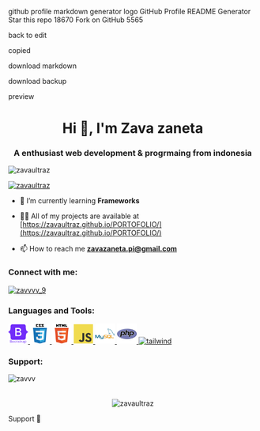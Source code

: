 github profile markdown generator logo
GitHub Profile README Generator
Star this repo
18670
Fork on GitHub
5565

back to edit

copied

download markdown

download backup

preview
<h1 align="center">Hi 👋, I'm Zava zaneta</h1>
<h3 align="center">A enthusiast web development & progrmaing from indonesia</h3>

<p align="left"> <img src="https://komarev.com/ghpvc/?username=zavaultraz&label=Profile%20views&color=0e75b6&style=flat" alt="zavaultraz" /> </p>

<p align="left"> <a href="https://github.com/ryo-ma/github-profile-trophy"><img src="https://github-profile-trophy.vercel.app/?username=zavaultraz" alt="zavaultraz" /></a> </p>

- 🌱 I’m currently learning **Frameworks**

- 👨‍💻 All of my projects are available at [https://zavaultraz.github.io/PORTOFOLIO/](https://zavaultraz.github.io/PORTOFOLIO/)

- 📫 How to reach me **zavazaneta.pi@gmail.com**

<h3 align="left">Connect with me:</h3>
<p align="left">
<a href="https://instagram.com/zavvvv_9" target="blank"><img align="center" src="https://raw.githubusercontent.com/rahuldkjain/github-profile-readme-generator/master/src/images/icons/Social/instagram.svg" alt="zavvvv_9" height="30" width="40" /></a>
</p>

<h3 align="left">Languages and Tools:</h3>
<p align="left"> <a href="https://getbootstrap.com" target="_blank" rel="noreferrer"> <img src="https://raw.githubusercontent.com/devicons/devicon/master/icons/bootstrap/bootstrap-plain-wordmark.svg" alt="bootstrap" width="40" height="40"/> </a> <a href="https://www.w3schools.com/css/" target="_blank" rel="noreferrer"> <img src="https://raw.githubusercontent.com/devicons/devicon/master/icons/css3/css3-original-wordmark.svg" alt="css3" width="40" height="40"/> </a> <a href="https://www.w3.org/html/" target="_blank" rel="noreferrer"> <img src="https://raw.githubusercontent.com/devicons/devicon/master/icons/html5/html5-original-wordmark.svg" alt="html5" width="40" height="40"/> </a> <a href="https://developer.mozilla.org/en-US/docs/Web/JavaScript" target="_blank" rel="noreferrer"> <img src="https://raw.githubusercontent.com/devicons/devicon/master/icons/javascript/javascript-original.svg" alt="javascript" width="40" height="40"/> </a> <a href="https://www.mysql.com/" target="_blank" rel="noreferrer"> <img src="https://raw.githubusercontent.com/devicons/devicon/master/icons/mysql/mysql-original-wordmark.svg" alt="mysql" width="40" height="40"/> </a> <a href="https://www.php.net" target="_blank" rel="noreferrer"> <img src="https://raw.githubusercontent.com/devicons/devicon/master/icons/php/php-original.svg" alt="php" width="40" height="40"/> </a> <a href="https://tailwindcss.com/" target="_blank" rel="noreferrer"> <img src="https://www.vectorlogo.zone/logos/tailwindcss/tailwindcss-icon.svg" alt="tailwind" width="40" height="40"/> </a> </p>

<h3 align="left">Support:</h3>
<p><a href="https://ko-fi.com/zavvv"> <img align="left" src="https://cdn.ko-fi.com/cdn/kofi3.png?v=3" height="50" width="210" alt="zavvv" /></a></p><br><br>

<p><img align="center" src="https://github-readme-stats.vercel.app/api/top-langs?username=zavaultraz&show_icons=true&locale=en&layout=compact" alt="zavaultraz" /></p>

Support 🙏
